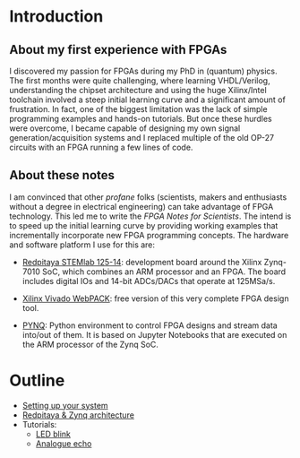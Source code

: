 # Introduction
## About my first experience with FPGAs
I discovered my passion for FPGAs during my PhD in (quantum) physics. The first months were quite challenging, where learning VHDL/Verilog, understanding  the chipset architecture and using the huge Xilinx/Intel toolchain involved a steep initial learning curve and a significant amount of frustration. In fact, one of the biggest limitation was the lack of simple programming examples and hands-on tutorials. But once these hurdles were overcome, I became capable of designing my own signal generation/acquisition systems and I replaced multiple of the old OP-27 circuits with an FPGA running a few lines of code. 

## About these notes
I am convinced that other _profane_ folks (scientists, makers and enthusiasts without a degree in electrical engineering) can take advantage of FPGA technology. This led me to write the *FPGA Notes for Scientists*. The intend is to speed up the initial learning curve by providing working examples that incrementally incorporate new FPGA programming concepts. The hardware and software platform I use for this are:

* [Redpitaya STEMlab 125-14](https://www.redpitaya.com/Catalog/p20/stemlab-125-14-starter-kit?cat=c105): development board around the Xilinx Zynq-7010 SoC, which combines an ARM processor and an FPGA. The board includes digital IOs and 14-bit ADCs/DACs that operate at 125MSa/s.

* [Xilinx Vivado WebPACK](https://www.xilinx.com/products/design-tools/vivado.html): free version of this very complete FPGA design tool.

* [PYNQ](http://www.pynq.io/): Python environment to control FPGA designs and stream data into/out of them. It is based on Jupyter Notebooks that are executed on the ARM processor of the Zynq SoC.

# Outline
* [Setting up your system](Setting-up-your-system)
* [Redpitaya & Zynq architecture](Redpitaya-&-Zynq-architecture)
* Tutorials:
   * [LED blink](LED-blink)
   * [Analogue echo](Analogue-echo)






